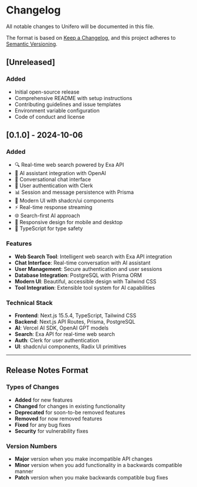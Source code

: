 # Changelog

All notable changes to Unifero will be documented in this file.

The format is based on [Keep a Changelog](https://keepachangelog.com/en/1.0.0/),
and this project adheres to [Semantic Versioning](https://semver.org/spec/v2.0.0.html).

## [Unreleased]

### Added

- Initial open-source release
- Comprehensive README with setup instructions
- Contributing guidelines and issue templates
- Environment variable configuration
- Code of conduct and license

## [0.1.0] - 2024-10-06

### Added

- 🔍 Real-time web search powered by Exa API
- 🤖 AI assistant integration with OpenAI
- 💬 Conversational chat interface
- 🔐 User authentication with Clerk
- 📊 Session and message persistence with Prisma
- 🎨 Modern UI with shadcn/ui components
- ⚡ Real-time response streaming
- 🌐 Search-first AI approach
- 📱 Responsive design for mobile and desktop
- 🔧 TypeScript for type safety

### Features

- **Web Search Tool**: Intelligent web search with Exa API integration
- **Chat Interface**: Real-time conversation with AI assistant
- **User Management**: Secure authentication and user sessions
- **Database Integration**: PostgreSQL with Prisma ORM
- **Modern UI**: Beautiful, accessible design with Tailwind CSS
- **Tool Integration**: Extensible tool system for AI capabilities

### Technical Stack

- **Frontend**: Next.js 15.5.4, TypeScript, Tailwind CSS
- **Backend**: Next.js API Routes, Prisma, PostgreSQL
- **AI**: Vercel AI SDK, OpenAI GPT models
- **Search**: Exa API for real-time web search
- **Auth**: Clerk for user authentication
- **UI**: shadcn/ui components, Radix UI primitives

---

## Release Notes Format

### Types of Changes

- **Added** for new features
- **Changed** for changes in existing functionality
- **Deprecated** for soon-to-be removed features
- **Removed** for now removed features
- **Fixed** for any bug fixes
- **Security** for vulnerability fixes

### Version Numbers

- **Major** version when you make incompatible API changes
- **Minor** version when you add functionality in a backwards compatible manner
- **Patch** version when you make backwards compatible bug fixes
